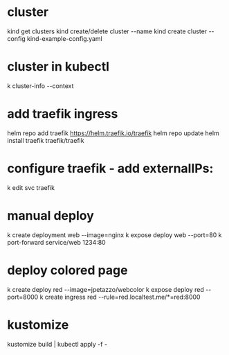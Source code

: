 # cluster
kind get clusters
kind create/delete cluster --name <cluster-name>
kind create cluster --config kind-example-config.yaml

# cluster in kubectl
k cluster-info --context <cluster-name>

# add traefik ingress
helm repo add traefik https://helm.traefik.io/traefik
helm repo update
helm install traefik traefik/traefik

# configure traefik - add externalIPs: <internal kind-control-plane ip>
k edit svc traefik

# manual deploy
k create deployment web --image=nginx
k expose deploy web --port=80
k port-forward service/web 1234:80

# deploy colored page
k create deploy red --image=jpetazzo/webcolor
k expose deploy red --port=8000
k create ingress red --rule=red.localtest.me/*=red:8000

# kustomize
kustomize build <path-to-folder> | kubectl apply -f -